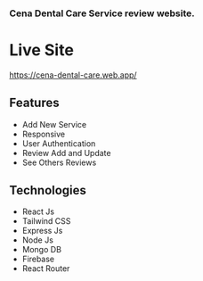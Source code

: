 ### Cena Dental Care Service review website.
# Live Site
https://cena-dental-care.web.app/

## Features
  * Add New Service
  * Responsive
  * User Authentication
  * Review Add and Update
  * See Others Reviews
## Technologies
  * React Js
  * Tailwind CSS
  * Express Js
  * Node Js
  * Mongo DB
  * Firebase
  * React Router
